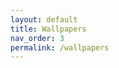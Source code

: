 ```yaml
---
layout: default
title: Wallpapers
nav_order: 3
permalink: /wallpapers
---
```


<!-- 
{: .note }
> {: .opaque }
> 
>
> 
-->
